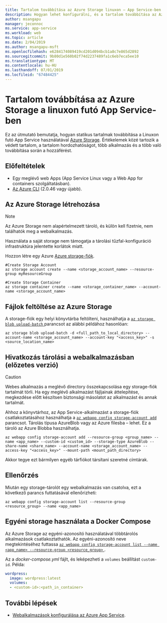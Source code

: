 ```yaml
---
title: Tartalom továbbítása az Azure Storage linuxon – App Service-ben
description: Hogyan lehet konfigurálni, és a tartalom továbbítása az Azure Storage a linuxon futó Azure App Service-ben.
author: msangapu
manager: jeconnoc
ms.service: app-service
ms.workload: web
ms.topic: article
ms.date: 2/04/2019
ms.author: msangapu-msft
ms.openlocfilehash: e6284174089419cd201d094bcb1a8c7e865d2892
ms.sourcegitcommit: 9b80d1e560b02f74d2237489fa1c6eb7eca5ee10
ms.translationtype: MT
ms.contentlocale: hu-HU
ms.lasthandoff: 07/01/2019
ms.locfileid: "67484425"
---
```

# <a name="serve-content-from-azure-storage-in-app-service-on-linux"></a>Tartalom továbbítása az Azure Storage a linuxon futó App Service-ben

Ez az útmutató bemutatja, hogyan statikus tartalmak továbbítása a Linuxon futó App Service használatával [Azure Storage](/azure/storage/common/storage-introduction). Értékelemek közé tartozik a védett tartalom, a tartalom hordozhatóságot, több alkalmazás és a több való továbbítása során a hozzáférést.

## <a name="prerequisites"></a>Előfeltételek

- Egy meglévő web Apps (App Service Linux vagy a Web App for containers szolgáltatásban).
- [Az Azure CLI](/cli/azure/install-azure-cli) (2.0.46 vagy újabb).

## <a name="create-azure-storage"></a>Az Azure Storage létrehozása

> [!NOTE]
> Az Azure Storage nem alapértelmezett tároló, és külön kell fizetnie, nem találhatók meg a webalkalmazás.
>
> Használata a saját storage nem támogatja a tárolási tűzfal-konfiguráció infrastruktúra jelentette korlátok miatt.
>

Hozzon létre egy Azure [Azure storage-fiók](https://docs.microsoft.com/azure/storage/common/storage-quickstart-create-account?tabs=azure-cli).

```azurecli
#Create Storage Account
az storage account create --name <storage_account_name> --resource-group myResourceGroup

#Create Storage Container
az storage container create --name <storage_container_name> --account-name <storage_account_name>
```

## <a name="upload-files-to-azure-storage"></a>Fájlok feltöltése az Azure Storage

A storage-fiók egy helyi könyvtárba feltölteni, használhatja a [ `az storage blob upload-batch` ](https://docs.microsoft.com/cli/azure/storage/blob?view=azure-cli-latest#az-storage-blob-upload-batch) parancsot az alábbi példához hasonlóan:

```azurecli
az storage blob upload-batch -d <full_path_to_local_directory> --account-name <storage_account_name> --account-key "<access_key>" -s <source_location_name>
```

## <a name="link-storage-to-your-web-app-preview"></a>Hivatkozás tárolási a webalkalmazásban (előzetes verzió)

> [!CAUTION]
> Webes alkalmazás a meglévő directory összekapcsolása egy storage-fiók tartalmát törli. Ha egy meglévő alkalmazást fájljainak áttelepítése, megkezdése előtt készítsen biztonsági másolatot az alkalmazást és annak tartalmát.
>

Ahhoz a könyvtárhoz, az App Service-alkalmazást a storage-fiók csatlakoztatásához használhatja a [ `az webapp config storage-account add` ](https://docs.microsoft.com/cli/azure/webapp/config/storage-account?view=azure-cli-latest#az-webapp-config-storage-account-add) parancsot. Tárolás típusa AzureBlob vagy az Azure filesba – lehet. Ez a tároló az Azure Blobba használhatja.

```azurecli
az webapp config storage-account add --resource-group <group_name> --name <app_name> --custom-id <custom_id> --storage-type AzureBlob --share-name <share_name> --account-name <storage_account_name> --access-key "<access_key>" --mount-path <mount_path_directory>
```

Akkor tegye ezt bármilyen egyéb tárfiókot társítani szeretné címtárak.

## <a name="verify"></a>Ellenőrzés

Miután egy storage-tárolót egy webalkalmazás van csatolva, ezt a következő parancs futtatásával ellenőrizheti:

```azurecli
az webapp config storage-account list --resource-group <resource_group> --name <app_name>
```

## <a name="use-custom-storage-in-docker-compose"></a>Egyéni storage használata a Docker Compose

Az Azure Storage az egyéni-azonosító használatával többtárolós alkalmazások csatlakoztathatók. Az egyéni-azonosító neve megtekintéséhez futtassa [ `az webapp config storage-account list --name <app_name> --resource-group <resource_group>` ](/cli/azure/webapp/config/storage-account?view=azure-cli-latest#az-webapp-config-storage-account-list).

Az a *docker-compose.yml* fájlt, és leképezheti a `volumes` beállítást `custom-id`. Példa:

```yaml
wordpress:
  image: wordpress:latest
  volumes:
  - <custom-id>:<path_in_container>
```

## <a name="next-steps"></a>További lépések

- [Webalkalmazások konfigurálása az Azure App Service](../configure-common.md).
